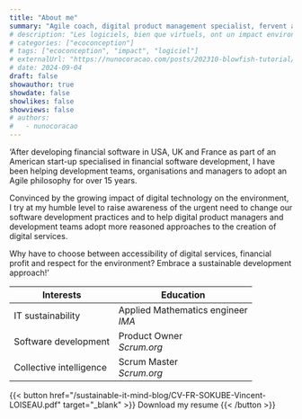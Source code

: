 ```yaml
---
title: "About me"
summary: "Agile coach, digital product management specialist, fervent advocate of sustainable development."
# description: "Les logiciels, bien que virtuels, ont un impact environnemental bien réel. La prolifération des obésiciels alourdit l'empreinte carbone du numérique. L'écoconception logicielle est la clé pour un avenir plus durable."
# categories: ["ecoconception"]
# tags: ["ecoconception", "impact", "logiciel"]
# externalUrl: "https://nunocoracao.com/posts/202310-blowfish-tutorial/"
# date: 2024-09-04
draft: false
showauthor: true
showdate: false
showlikes: false
showviews: false
# authors:
#   - nunocoracao
---
```


‘After developing financial software in USA, UK and France as part of an American start-up specialised in financial software development, I have been helping development teams, organisations and managers to adopt an Agile philosophy for over 15 years. 

Convinced by the growing impact of digital technology on the environment, I try at my humble level to raise awareness of the urgent need to change our software development practices and to help digital product managers and development teams adopt more reasoned approaches to the creation of digital services.

Why have to choose between accessibility of digital services, financial profit and respect for the environment? Embrace a sustainable development approach!’

| Interests | Education |
|----------|-----------|
| IT sustainability | Applied Mathematics engineer <br>_IMA_ |
| Software development | Product Owner <br>_Scrum.org_ |
| Collective intelligence | Scrum Master <br>_Scrum.org_ |

{{< button href="/sustainable-it-mind-blog/CV-FR-SOKUBE-Vincent-LOISEAU.pdf" target="_blank" >}}
Download my resume
{{< /button >}}
